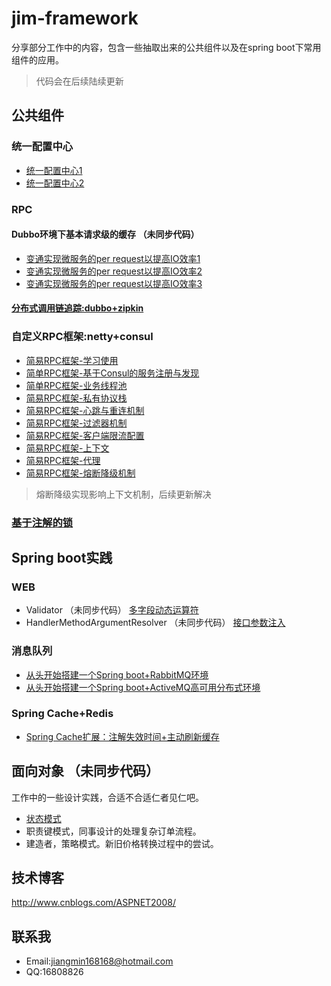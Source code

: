 # jim-framework
分享部分工作中的内容，包含一些抽取出来的公共组件以及在spring boot下常用组件的应用。
>代码会在后续陆续更新


## 公共组件

### 统一配置中心
+ [统一配置中心1](http://www.cnblogs.com/ASPNET2008/p/5166922.html)
+ [统一配置中心2](http://www.cnblogs.com/ASPNET2008/p/6752131.html)

### RPC
#### Dubbo环境下基本请求级的缓存 （未同步代码）
+ [变通实现微服务的per request以提高IO效率1](http://www.cnblogs.com/ASPNET2008/p/6103507.html)
+ [变通实现微服务的per request以提高IO效率2](http://www.cnblogs.com/ASPNET2008/p/6107034.html)
+ [变通实现微服务的per request以提高IO效率3](http://www.cnblogs.com/ASPNET2008/p/6125795.html)

#### [分布式调用链追踪:dubbo+zipkin](http://www.cnblogs.com/ASPNET2008/p/6709900.html)

### 自定义RPC框架:netty+consul
+ [简易RPC框架-学习使用](http://www.cnblogs.com/ASPNET2008/p/6859211.html)
+ [简单RPC框架-基于Consul的服务注册与发现](http://www.cnblogs.com/ASPNET2008/p/6892137.html)
+ [简单RPC框架-业务线程池](http://www.cnblogs.com/ASPNET2008/p/7106820.html)
+ [简易RPC框架-私有协议栈](http://www.cnblogs.com/ASPNET2008/p/7588822.html)
+ [简易RPC框架-心跳与重连机制](http://www.cnblogs.com/ASPNET2008/p/7615973.html)
+ [简易RPC框架-过滤器机制](http://www.cnblogs.com/ASPNET2008/p/7636276.html)
+ [简易RPC框架-客户端限流配置](http://www.cnblogs.com/ASPNET2008/p/7712974.html)
+ [简易RPC框架-上下文](http://www.cnblogs.com/ASPNET2008/p/7749242.html)
+ [简易RPC框架-代理](http://www.cnblogs.com/ASPNET2008/p/7821756.html)
+ [简易RPC框架-熔断降级机制](http://www.cnblogs.com/ASPNET2008/p/7954782.html)

> 熔断降级实现影响上下文机制，后续更新解决

### [基于注解的锁](http://www.cnblogs.com/ASPNET2008/p/6308868.html) 


## Spring boot实践

### WEB
+ Validator （未同步代码）
[多字段动态运算符](http://www.cnblogs.com/ASPNET2008/p/5831766.html)
+ HandlerMethodArgumentResolver （未同步代码）
[接口参数注入](http://www.cnblogs.com/ASPNET2008/p/5393391.html)


### 消息队列

+ [从头开始搭建一个Spring boot+RabbitMQ环境](http://www.cnblogs.com/ASPNET2008/p/6414145.html)
+ [从头开始搭建一个Spring boot+ActiveMQ高可用分布式环境](http://www.cnblogs.com/ASPNET2008/p/8166404.html)

### Spring Cache+Redis
+ [Spring Cache扩展：注解失效时间+主动刷新缓存](http://www.cnblogs.com/ASPNET2008/p/6511500.html)


## 面向对象 （未同步代码）
工作中的一些设计实践，合适不合适仁者见仁吧。
+ [状态模式](http://www.cnblogs.com/ASPNET2008/p/6010653.html)
+ 职责键模式，同事设计的处理复杂订单流程。
+ 建造者，策略模式。新旧价格转换过程中的尝试。

## 技术博客
http://www.cnblogs.com/ASPNET2008/

## 联系我
+ Email:jiangmin168168@hotmail.com
+ QQ:16808826

